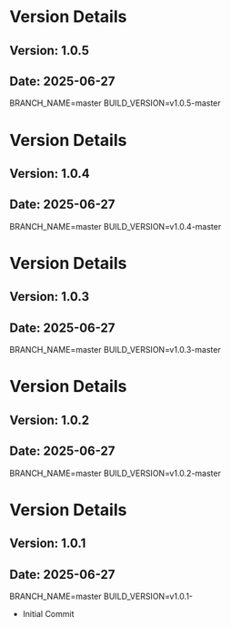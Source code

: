 # Version Details
## Version: 1.0.5
## Date: 2025-06-27
BRANCH_NAME=master
BUILD_VERSION=v1.0.5-master

# Version Details
## Version: 1.0.4
## Date: 2025-06-27
BRANCH_NAME=master
BUILD_VERSION=v1.0.4-master

# Version Details
## Version: 1.0.3
## Date: 2025-06-27
BRANCH_NAME=master
BUILD_VERSION=v1.0.3-master

# Version Details
## Version: 1.0.2
## Date: 2025-06-27
BRANCH_NAME=master
BUILD_VERSION=v1.0.2-master

# Version Details
## Version: 1.0.1
## Date: 2025-06-27
BRANCH_NAME=master
BUILD_VERSION=v1.0.1-

* Initial Commit